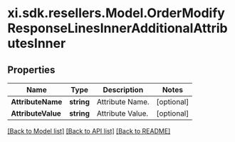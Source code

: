# xi.sdk.resellers.Model.OrderModifyResponseLinesInnerAdditionalAttributesInner

## Properties

Name | Type | Description | Notes
------------ | ------------- | ------------- | -------------
**AttributeName** | **string** | Attribute Name. | [optional] 
**AttributeValue** | **string** | Attribute Value. | [optional] 

[[Back to Model list]](../README.md#documentation-for-models) [[Back to API list]](../README.md#documentation-for-api-endpoints) [[Back to README]](../README.md)

